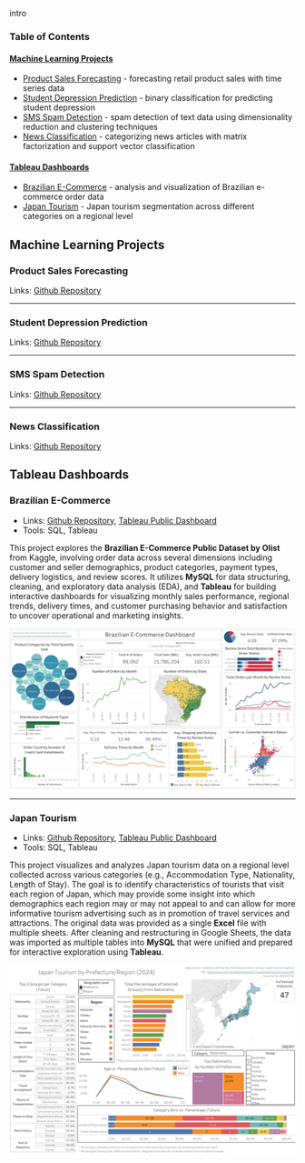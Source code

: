 intro

### Table of Contents
#### [Machine Learning Projects](#machine-learning-projects)
- [Product Sales Forecasting](#product-sales-forecasting) - forecasting retail product sales with time series data
- [Student Depression Prediction](#student-depression-prediction) - binary classification for predicting student depression
- [SMS Spam Detection](#sms-spam-detection) - spam detection of text data using dimensionality reduction and clustering techniques
- [News Classification](#news-classification) - categorizing news articles with matrix factorization and support vector classification
#### [Tableau Dashboards](#tableau-dashboards)
- [Brazilian E-Commerce](#brazilian-e-commerce) - analysis and visualization of Brazilian e-commerce order data 
- [Japan Tourism](#japan-tourism) - Japan tourism segmentation across different categories on a regional level

## Machine Learning Projects

### Product Sales Forecasting
Links: <a href="https://github.com/isaacjeon/product_sales_forecasting" target="_blank">Github Repository</a><br>

***

### Student Depression Prediction
Links: <a href="https://github.com/isaacjeon/depression-prediction" target="_blank">Github Repository</a><br>

***

### SMS Spam Detection
Links: <a href="https://github.com/isaacjeon/spam_detection" target="_blank">Github Repository</a><br>

***

### News Classification
Links: <a href="https://github.com/isaacjeon/news_classification" target="_blank">Github Repository</a><br>

## Tableau Dashboards

### Brazilian E-Commerce
- Links: <a href="https://github.com/isaacjeon/brazilian_ecommerce" target="_blank">Github Repository</a>, <a href="https://public.tableau.com/views/BrazilianE-Commerce_17547219521680/Dashboard1?:language=en-US&publish=yes&:sid=&:redirect=auth&:display_count=n&:origin=viz_share_link" target="_blank">Tableau Public Dashboard</a><br>
- Tools: SQL, Tableau

This project explores the **Brazilian E-Commerce Public Dataset by Olist** from Kaggle, involving order data across several dimensions including customer and seller demographics, product categories, payment types, delivery logistics, and review scores. It utilizes **MySQL** for data structuring, cleaning, and exploratory data analysis (EDA), and **Tableau** for building interactive dashboards for visualizing monthly sales performance, regional trends, delivery times, and customer purchasing behavior and satisfaction to uncover operational and marketing insights.

![](/img/brazilian_ecommerce_dashboard.png)

***

### Japan Tourism
- Links: <a href="https://github.com/isaacjeon/japan-tourism-segmentation" target="_blank">Github Repository</a>, <a href="https://public.tableau.com/views/JapanTourismbyPrefectureRegion/Dashboard?:language=en-US&publish=yes&:sid=&:redirect=auth&:display_count=n&:origin=viz_share_link" target="_blank">Tableau Public Dashboard</a><br>
- Tools: SQL, Tableau

This project visualizes and analyzes Japan tourism data on a regional level collected across various categories (e.g., Accommodation Type, Nationality, Length of Stay). The goal is to identify characteristics of tourists that visit each region of Japan, which may provide some insight into which demographics each region may or may not appeal to and can allow for more informative tourism advertising such as in promotion of travel services and attractions. The original data was provided as a single **Excel** file with multiple sheets. After cleaning and restructuring in Google Sheets, the data was imported as multiple tables into **MySQL** that were unified and prepared for interactive exploration using **Tableau**.

![](/img/japan_tourism_dashboard.png)
